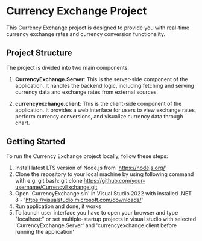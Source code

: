 # Currency Exchange Project

This Currency Exchange project is designed to provide you with real-time currency exchange rates and currency conversion functionality.

## Project Structure

The project is divided into two main components:

1. **CurrencyExchange.Server**: This is the server-side component of the application. It handles the backend logic, including fetching and serving currency data and exchange rates from external sources.

2. **currencyexchange.client**: This is the client-side component of the application. It provides a web interface for users to view exchange rates, perform currency conversions, and visualize currency data through chart.

## Getting Started

To run the Currency Exchange project locally, follow these steps:

1. Install latest LTS version of Node.js from 'https://nodejs.org/'
2. Clone the repository to your local machine by using following command with e.g. git bash:
   git clone https://github.com/your-username/CurrencyExchange.git
3. Open 'CurrencyExchange.sln' in Visual Studio 2022 with installed .NET 8 - 'https://visualstudio.microsoft.com/downloads/'
4. Run application and done, it works
5. To launch user interface you have to open your browser and type "localhost:<host-provided-in-vite-console>" or set multiple-startup projects in visual studio with selected 'CurrencyExchange.Server' and 'currencyexchange.client before running the application'
   
